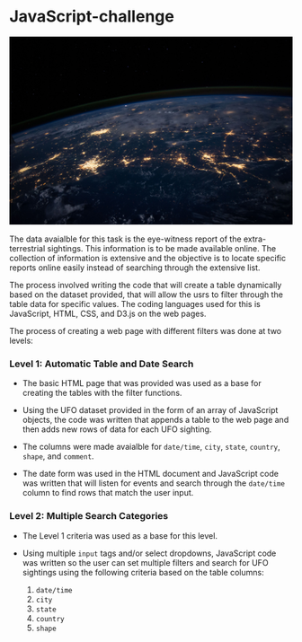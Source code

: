 # JavaScript-challenge

![UFO](Images/nasa.jpg)

The data avaialble for this task is the eye-witness report of the extra-terrestrial sightings. This information is to be made available online. The collection of information is extensive and the objective is to locate specific reports online easily instead of searching through the extensive list.

The process involved writing the code that will create a table dynamically based on the dataset provided, that will allow the usrs to filter through the table data for specific values. The coding languages used for this is JavaScript, HTML, CSS, and D3.js on the web pages.

The process of creating a web page with different filters was done at two levels:

### Level 1: Automatic Table and Date Search

* The basic HTML page that was provided was used as a base for creating the tables with the filter functions.

* Using the UFO dataset provided in the form of an array of JavaScript objects, the code was written that appends a table to the web page and then adds new rows of data for each UFO sighting.

* The columns were made avaialble for `date/time`, `city`, `state`, `country`, `shape`, and `comment`.

* The date form was used in the HTML document and JavaScript code was written that will listen for events and search through the `date/time` column to find rows that match the user input.

### Level 2: Multiple Search Categories 

* The Level 1 criteria was used as a base for this level.

* Using multiple `input` tags and/or select dropdowns, JavaScript code was written so the user can set multiple filters and search for UFO sightings using the following criteria based on the table columns:

  1. `date/time`
  2. `city`
  3. `state`
  4. `country`
  5. `shape`
